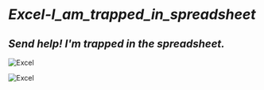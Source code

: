 # **_Excel-I_am_trapped_in_spreadsheet_**
## _Send help!  I'm trapped in the spreadsheet._

![Excel](https://wallpaperaccess.com/full/8863347.jpg)

![Excel](https://wallpaperaccess.com/full/8863349.jpg)
